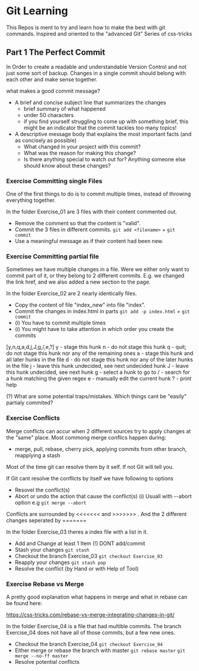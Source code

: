 # Git Learning

This Repos is ment to try and learn how to make the best with git commands.
Inspired and oriented to the "advanced Git" Series of css-tricks

## Part 1 The Perfect Commit

In Order to create a readable and understandable Version Control and not just some sort of backup.
Changes in a single commit should belong with each other and make sense together.

what makes a good commit message?
 - A brief and concise subject line that summarizes the changes
   - brief summary of what happened
   - under 50 characters
   - if you find yourself struggling to come up with something brief, this might be an indicator that the commit tackles too many topics!
 - A descriptive message body that explains the most important facts (and as concisely as possible)
   - What changed in your project with this commit?
   - What was the reason for making this change?
   - Is there anything special to watch out for? Anything someone else should know about these changes?

### Exercise Committing single Files
One of the first things to do is to commit multiple times, instead of throwing everything together.

In the folder Exercise_01 are 3 files with their content commented out.
- Remove the comment so that the content is "valid".
- Commit the 3 files in different commits. ``git add <filename>`` + ``git commit``
- Use a meaningful message as if their content had been new.

### Exercise Committing partial file
Sometimes we have multiple changes in a file. Were we either only want to commit part of it,
or they belong to 2 different commits. E.g. we changed the link href, and we also added a new section to the page.

In the folder Exercise_02 are 2 nearly identically files.
- Copy the content of file "index_new" into file "index".
- Commit the changes in index.html in parts ``git add -p index.html`` + ``git commit``
- (i) You have to commit multiple times
- (i) You might have to take attention in which order you create the commits

[y,n,q,a,d,j,J,g,/,e,?]
  y - stage this hunk
  n - do not stage this hunk
  q - quit; do not stage this hunk nor any of the remaining ones
  a - stage this hunk and all later hunks in the file
  d - do not stage this hunk nor any of the later hunks in the file
  j - leave this hunk undecided, see next undecided hunk
  J - leave this hunk undecided, see next hunk
  g - select a hunk to go to
  / - search for a hunk matching the given regex
  e - manually edit the current hunk
  ? - print help

(?) What are some potential traps/mistakes. Which things cant be "easily" partialy commited?

### Exercise Conflicts
Merge conflicts can accur when 2 different sources try to apply changes at the "same" place.
Most commong merge conflics happen during:
- merge, pull, rebase, cherry pick, applying commits from other branch, reapplying a stash

Most of the time git can resolve them by it self. If not Git will tell you.

If Git cant resolve the conflicts by itself we have following to options
- Resovel the conflict(s)
- Abort or undo the action that cause the conflict(s) (i) Usuall with --abort option e.g ``git merge --abort``

Conflicts are surrounded by <<<<<<< and >>>>>>> . 
And the 2 different changes seperated by =======


In the folder Exercise_03 theres a index file with a list in it.
- Add and Change at least 1 Item (!) DONT add/commit
- Stash your changes ``git stash``
- Checkout the branch Exercise_03 ``git checkout Exercise_03``
- Reapply your changes ``git stash pop``
- Resolve the conflict (by Hand or with Help of Tool)

### Exercise Rebase vs Merge
A pretty good explanation what happens in merge and what in rebase can be found here:

https://css-tricks.com/rebase-vs-merge-integrating-changes-in-git/

In the folder Exercise_04 is a file that had multible commits.
The branch Exercise_04 does not have all of those commits, but a few new ones.

- Checkout the branch Exercise_04 ``git checkout Exercise_04``
- Either merge or rebase the branch with master ``git rebase master`` ``git merge --no-ff master``
- Resolve potential conflicts